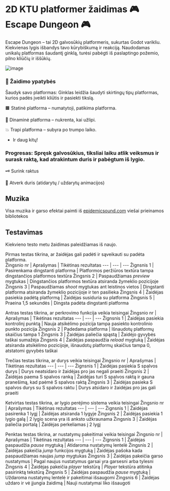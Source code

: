 # 2D KTU platformer žaidimas 🎮 Escape Dungeon 🎮

Escape Dungeon – tai 2D galvosūkių platformeris, sukurtas Godot varikliu. Kiekvienas lygis išbandys tavo kūrybiškumą ir reakciją. Naudodamas unikalų platformas šaudantį ginklą, turėsi pabėgti iš paslaptingo požemio, pilno kliūčių ir iššūkių.

![image](https://github.com/user-attachments/assets/2bf9f618-71e8-4040-b305-1068721b9319)

### 🧩 Žaidimo ypatybės
Šaudyk savo platformas: Ginklas leidžia šaudyti skirtingų tipų platformas, kurios padės įveikti kliūtis ir pasiekti tikslą.

🟫 Statinė platforma – numatytoji, patikima platforma.

🔻 Dinaminė platforma – nukrenta, kai užlipi.

💥 Trapi platforma – subyra po trumpo laiko.

- Ir daug kitų!

### Progresas: Spręsk galvosūkius, tiksliai laiku atlik veiksmus ir surask raktą, kad atrakintum duris ir pabėgtum iš lygio.

🗝️ Surink raktus

🚪 Atverk duris (atidarytų / uždarytų animacijos)

## Muzika

Visa muzika ir garso efektai paimti iš [epidemicsound.com](www.epidemicsound.com) viešai prieinamos bibliotekos

## Testavimas

Kiekvieno testo metu žaidimas paleidžiamas iš naujo.

Pirmas testas tikrina, ar žaidėjas gali padėti ir sąveikauti su padėta platforma.  
Žingsnio nr | Aprašymas | Tikėtinas rezultatas 
--- | --- | ---
Žignsnis 1 | Pasirenkama dingstanti platforma | Platformos peržiūros textūra tampa dingstančios platformos textūra
Žingsnis 2 | Paspaudžiamas *preview* mygtukas | Dingstančios platformos textūra atsiranda žymeklio pozicijoje
Žingsnis 3 | Paspaudžiamas *shoot* mygtukas ant leistinos vietos | Dingstanti platforma atsiranda žymeklio pozicijoje ir ten pasilieka
Žingsnis 4 | Žaidėjas pasiekia padėtą platformą | Žaidėjas susiduria su platforma
Žingsnis 5 | Praeina 1,5 sekundės | Dingsta padėta dingstanti platforma 

Antras testas tikrina, ar perkrovimo funkcija veikia teisingai 
Žingsnio nr | Aprašymas | Tikėtinas rezultatas 
--- | --- | ---
Žignsnis 1 | Žaidėjas pasiekia kontrolinį punktą | Nauja atsikėlimo pozicija tampa pasiekto kontrolinio punkto pozicija
Žingsnis 2 | Padedama platforma | Išnaudotų platformų skaičius tampa 1
Žingsnis 3 | Žaidėjas paliečia spąstą | Žaidėjo gyvybės taškai sumažėja
Žingsnis 4 | Žaidėjas paspaudžia *reload* mygtuką | Žaidėjas atsiranda atsikėlimo pozicijoje, išnaudotų platformų skaičius tampa 0, atstatomi gyvybės taškai

Trečias testas tikrina, ar durys veikia teisingai
Žingsnio nr | Aprašymas | Tikėtinas rezultatas 
--- | --- | ---
Žignsnis 1 | Žaidėjas pasiekia S spalvos durys | Durys neatsidaro ir žaidėjas pro jas negali praeiti
Žingsnis 2 | Žaidėjas paema S spalvos ranką | Žaidėjas turi S spalvos raktą ir gauna pranešimą, kad paėmė S spalvos raktą
Žingsnis 3 | Žaidėjas pasieka S spalvos durys su S spalvos raktu | Durys atsidaro ir žaidėjas pro jas gali praeiti

Ketvirtas testas tikrina, ar lygio perėjimo sistema veikia teisingai 
Žingsnio nr | Aprašymas | Tikėtinas rezultatas 
--- | --- | ---
Žignsnis 1 | Žaidėjas pasirenka 1 lygį | Žaidėjas atsiranda 1 lygyje
Žingsnis 2 | Žaidėjas pasiekia 1 lygio galą | 2 lygio scena yra iš anksto užkraunama
Žingsnis 3 | Žaidėjas paliečia portalą | Žaidėjas perkeliamas į 2 lygį

Penktas testas tikrina, ar nustatymų pakeitimai veikia teisingai
Žingsnio nr | Aprašymas | Tikėtinas rezultatas 
--- | --- | ---
Žignsnis 1 | Žaidėjas paspaudžia *pause* mygtuką | Atidaroma nustatymų lentelė
Žingsnis 2 | Žaidėjas pakeičia *jump* funkcijos mygtuką | Žaidėjas pašoka kada paspaudžiamas naujas *jump* mygtukas
Žingsnis 3 | Žaidėjas pakeičia garso nustatymus | Pagal naujus nustatymus garsai yra garsesni arba tylesni
Žingsnis 4 | Žaidėjas pakeičia *player* tekstūrą | *Player* tekstūra atitinka pasirinktą tekstūrą
Žingsnis 5 | Žaidėjas paspaudžia *pause* mygtuką | Uždaroma nustatymų lentelė ir pakeitimai išsaugomi
Žingsnis 6 | Žaidėjas uždaro ir vė įjungia žaidimą | Nauji nustatymai liko išsaugoti
